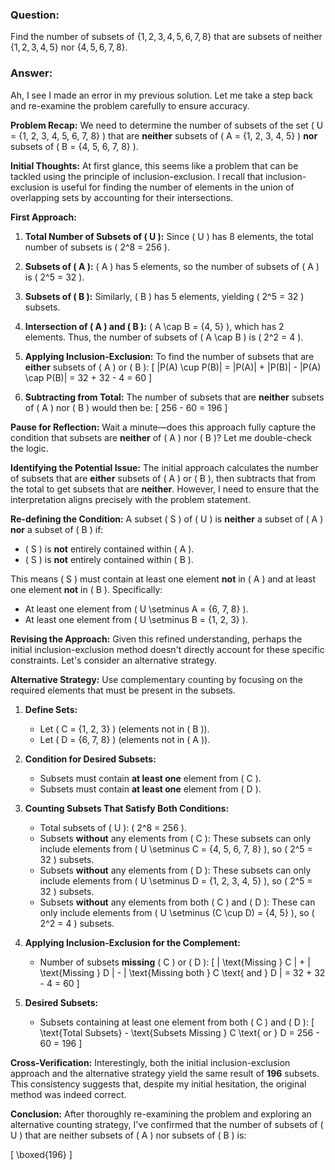 ### Question:

Find the number of subsets of $\{1, 2, 3, 4, 5, 6, 7, 8\}$ that are subsets of neither $\{1, 2, 3, 4, 5\}$ nor $\{4, 5, 6, 7, 8\}$.

### Answer:
Ah, I see I made an error in my previous solution. Let me take a step back and re-examine the problem carefully to ensure accuracy.

**Problem Recap:**
We need to determine the number of subsets of the set \( U = \{1, 2, 3, 4, 5, 6, 7, 8\} \) that are **neither** subsets of \( A = \{1, 2, 3, 4, 5\} \) **nor** subsets of \( B = \{4, 5, 6, 7, 8\} \).

**Initial Thoughts:**
At first glance, this seems like a problem that can be tackled using the principle of inclusion-exclusion. I recall that inclusion-exclusion is useful for finding the number of elements in the union of overlapping sets by accounting for their intersections.

**First Approach:**
1. **Total Number of Subsets of \( U \):**
   Since \( U \) has 8 elements, the total number of subsets is \( 2^8 = 256 \).

2. **Subsets of \( A \):**
   \( A \) has 5 elements, so the number of subsets of \( A \) is \( 2^5 = 32 \).

3. **Subsets of \( B \):**
   Similarly, \( B \) has 5 elements, yielding \( 2^5 = 32 \) subsets.

4. **Intersection of \( A \) and \( B \):**
   \( A \cap B = \{4, 5\} \), which has 2 elements. Thus, the number of subsets of \( A \cap B \) is \( 2^2 = 4 \).

5. **Applying Inclusion-Exclusion:**
   To find the number of subsets that are **either** subsets of \( A \) or \( B \):
   \[
   |P(A) \cup P(B)| = |P(A)| + |P(B)| - |P(A) \cap P(B)| = 32 + 32 - 4 = 60
   \]

6. **Subtracting from Total:**
   The number of subsets that are **neither** subsets of \( A \) nor \( B \) would then be:
   \[
   256 - 60 = 196
   \]

**Pause for Reflection:**
Wait a minute—does this approach fully capture the condition that subsets are **neither** of \( A \) nor \( B \)? Let me double-check the logic.

**Identifying the Potential Issue:**
The initial approach calculates the number of subsets that are **either** subsets of \( A \) or \( B \), then subtracts that from the total to get subsets that are **neither**. However, I need to ensure that the interpretation aligns precisely with the problem statement.

**Re-defining the Condition:**
A subset \( S \) of \( U \) is **neither** a subset of \( A \) **nor** a subset of \( B \) if:
- \( S \) is **not** entirely contained within \( A \).
- \( S \) is **not** entirely contained within \( B \).

This means \( S \) must contain at least one element **not** in \( A \) and at least one element **not** in \( B \). Specifically:
- At least one element from \( U \setminus A = \{6, 7, 8\} \).
- At least one element from \( U \setminus B = \{1, 2, 3\} \).

**Revising the Approach:**
Given this refined understanding, perhaps the initial inclusion-exclusion method doesn't directly account for these specific constraints. Let's consider an alternative strategy.

**Alternative Strategy:**
Use complementary counting by focusing on the required elements that must be present in the subsets.

1. **Define Sets:**
   - Let \( C = \{1, 2, 3\} \) (elements not in \( B \)).
   - Let \( D = \{6, 7, 8\} \) (elements not in \( A \)).

2. **Condition for Desired Subsets:**
   - Subsets must contain **at least one** element from \( C \).
   - Subsets must contain **at least one** element from \( D \).

3. **Counting Subsets That Satisfy Both Conditions:**
   - Total subsets of \( U \): \( 2^8 = 256 \).
   - Subsets **without** any elements from \( C \): These subsets can only include elements from \( U \setminus C = \{4, 5, 6, 7, 8\} \), so \( 2^5 = 32 \) subsets.
   - Subsets **without** any elements from \( D \): These subsets can only include elements from \( U \setminus D = \{1, 2, 3, 4, 5\} \), so \( 2^5 = 32 \) subsets.
   - Subsets **without** any elements from both \( C \) and \( D \): These can only include elements from \( U \setminus (C \cup D) = \{4, 5\} \), so \( 2^2 = 4 \) subsets.

4. **Applying Inclusion-Exclusion for the Complement:**
   - Number of subsets **missing** \( C \) or \( D \):
     \[
     | \text{Missing } C | + | \text{Missing } D | - | \text{Missing both } C \text{ and } D | = 32 + 32 - 4 = 60
     \]
   
5. **Desired Subsets:**
   - Subsets containing at least one element from both \( C \) and \( D \):
     \[
     \text{Total Subsets} - \text{Subsets Missing } C \text{ or } D = 256 - 60 = 196
     \]

**Cross-Verification:**
Interestingly, both the initial inclusion-exclusion approach and the alternative strategy yield the same result of **196** subsets. This consistency suggests that, despite my initial hesitation, the original method was indeed correct.

**Conclusion:**
After thoroughly re-examining the problem and exploring an alternative counting strategy, I've confirmed that the number of subsets of \( U \) that are neither subsets of \( A \) nor subsets of \( B \) is:

\[
\boxed{196}
\]